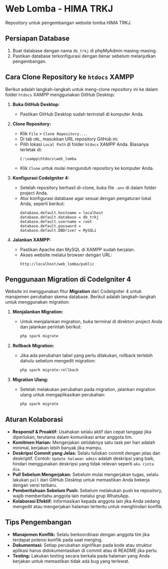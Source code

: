 # Web Lomba - HIMA TRKJ

Repository untuk pengembangan website lomba HIMA TRKJ.

## Persiapan Database

1. Buat database dengan nama `db_trkj` di phpMyAdmin masing-masing.
2. Pastikan database terkonfigurasi dengan benar sebelum melanjutkan pengembangan.

## Cara Clone Repository ke `htdocs` XAMPP

Berikut adalah langkah-langkah untuk meng-clone repository ini ke dalam folder `htdocs` XAMPP menggunakan GitHub Desktop:

1. **Buka GitHub Desktop:**
   - Pastikan GitHub Desktop sudah terinstall di komputer Anda.

2. **Clone Repository:**
   - Klik `File` > `Clone Repository...`.
   - Di tab `URL`, masukkan URL repository GitHub ini.
   - Pilih lokasi `Local Path` di folder `htdocs` XAMPP Anda. Biasanya terletak di:
     ```
     C:\xampp\htdocs\web_lomba
     ```
   - Klik `Clone` untuk mulai mengunduh repository ke komputer Anda.

3. **Konfigurasi CodeIgniter 4:**
   - Setelah repository berhasil di-clone, buka file `.env` di dalam folder project Anda.
   - Atur konfigurasi database agar sesuai dengan pengaturan lokal Anda, seperti berikut:
     ```
     database.default.hostname = localhost
     database.default.database = db_trkj
     database.default.username = root
     database.default.password =
     database.default.DBDriver = MySQLi
     ```

4. **Jalankan XAMPP:**
   - Pastikan Apache dan MySQL di XAMPP sudah berjalan.
   - Akses website melalui browser dengan URL:
     ```
     http://localhost/web_lomba/public
     ```

## Penggunaan Migration di CodeIgniter 4

Website ini menggunakan fitur **Migration** dari CodeIgniter 4 untuk manajemen perubahan skema database. Berikut adalah langkah-langkah untuk menggunakan migration:

1. **Menjalankan Migration:**
   - Untuk menjalankan migration, buka terminal di direktori project Anda dan jalankan perintah berikut:
     ```bash
     php spark migrate
     ```

2. **Rollback Migration:**
   - Jika ada perubahan tabel yang perlu dilakukan, rollback terlebih dahulu sebelum mengedit migration:
     ```bash
     php spark migrate:rollback
     ```

3. **Migration Ulang:**
   - Setelah melakukan perubahan pada migration, jalankan migration ulang untuk mengaplikasikan perubahan:
     ```bash
     php spark migrate
     ```

## Aturan Kolaborasi

- **Responsif & Proaktif:** Usahakan selalu aktif dan cepat tanggap jika diperlukan, terutama dalam komunikasi antar anggota tim.
- **Komitmen Harian:** Mengerjakan setidaknya satu task per hari adalah minimal, kerjakan lebih banyak jika mampu.
- **Deskripsi Commit yang Jelas:** Selalu tuliskan commit dengan jelas dan deskriptif. Contoh: `Update halaman admin` adalah deskripsi yang baik, hindari menggunakan deskripsi yang tidak relevan seperti `aku cinta dia`.
- **Pull Sebelum Mengerjakan:** Sebelum mulai mengerjakan tugas, selalu lakukan `pull` dari GitHub Desktop untuk memastikan Anda bekerja dengan versi terbaru.
- **Pemberitahuan Sebelum Push:** Sebelum melakukan push ke repository, wajib memberitahu anggota lain melalui grup WhatsApp.
- **Kolaborasi Efektif:** Informasikan kepada anggota lain jika Anda sedang mengedit atau mengerjakan halaman tertentu untuk menghindari konflik.

## Tips Pengembangan

- **Manajemen Konflik:** Selalu berkoordinasi dengan anggota tim jika terdapat potensi konflik pada saat merging.
- **Dokumentasi:** Setiap perubahan signifikan pada kode atau struktur aplikasi harus didokumentasikan di commit atau di README jika perlu.
- **Testing:** Lakukan testing secara berkala pada halaman yang Anda kerjakan untuk memastikan tidak ada bug yang terlewat.
